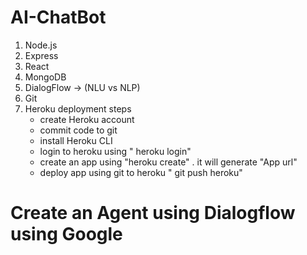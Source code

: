 # AI-ChatBot

1. Node.js
2. Express 
3. React 
4. MongoDB 
5. DialogFlow -> (NLU vs NLP) 
6. Git
7. Heroku  deployment steps
    -   create Heroku account
    -   commit code to git
    -   install Heroku CLI
    -   login to heroku using " heroku login"
    -   create an app using "heroku create" . it will generate "App url"
    -   deploy app using git to heroku " git push heroku"

# Create an Agent using Dialogflow using Google
